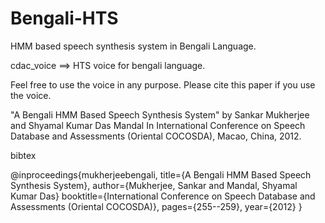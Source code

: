 Bengali-HTS
===========

HMM based speech synthesis system in Bengali Language. 

cdac_voice ==> HTS voice for bengali language.


Feel free to use the voice in any purpose. Please cite this paper if you use the voice.

"A Bengali HMM Based Speech Synthesis System" by Sankar Mukherjee and Shyamal Kumar Das Mandal
In International Conference on Speech Database and Assessments (Oriental COCOSDA), Macao, China, 2012.

bibtex

@inproceedings{mukherjeebengali,
  title={A Bengali HMM Based Speech Synthesis System},
  author={Mukherjee, Sankar and Mandal, Shyamal Kumar Das}
  booktitle={International Conference on Speech Database 
  and Assessments (Oriental COCOSDA)},
  pages={255--259},
  year={2012}
}

